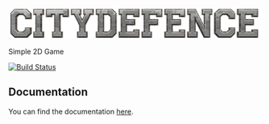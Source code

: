 ![City Defence](docs/logo-small.png)

 Simple 2D Game

[![Build Status][jenkins-image]][jenkins-url]

## Documentation

You can find the documentation [here](docs).

[jenkins-image]: https://ci.greenfieldmc.com/buildStatus/icon?job=city-defence
[jenkins-url]: https://ci.greenfieldmc.com/job/city-defence/
